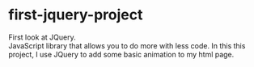 # first-jquery-project
<p>
  First look at JQuery.<br/>
  JavaScript library that allows you to do more with less code. In this this project, I use JQuery to add some basic animation to my html page. 
</p>
